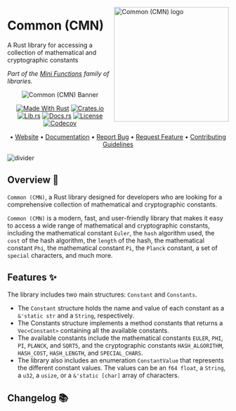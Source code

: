 <!-- markdownlint-disable MD033 MD041 -->

<img src="https://kura.pro/cmn/images/logos/cmn.svg"
alt="Common (CMN) logo" height="261" width="261" align="right" />

<!-- markdownlint-enable MD033 MD041 -->

# Common (CMN)

A Rust library for accessing a collection of mathematical and cryptographic constants

*Part of the [Mini Functions][0] family of libraries.*

<!-- markdownlint-disable MD033 MD041 -->
<center>
<!-- markdownlint-enable MD033 MD041 -->

![Common (CMN) Banner][banner]

[![Made With Rust][made-with-rust-badge]][14] [![Crates.io][crates-badge]][8] [![Lib.rs][libs-badge]][10] [![Docs.rs][docs-badge]][9] [![License][license-badge]][2] [![Codecov][codecov-badge]][15]

• [Website][1] • [Documentation][9] • [Report Bug][4] • [Request Feature][4] • [Contributing Guidelines][5]

<!-- markdownlint-disable MD033 MD041 -->
</center>
<!-- markdownlint-enable MD033 MD041 -->

![divider][divider]

## Overview 📖

`Common (CMN)`, a Rust library designed for developers who are looking for a comprehensive collection of mathematical and cryptographic constants.

`Common (CMN)` is a modern, fast, and user-friendly library that makes it easy to access a wide range of mathematical and cryptographic constants, including the mathematical constant `Euler`, the `hash` algorithm used, the `cost` of the hash algorithm, the `length` of the hash, the mathematical constant `Phi`, the mathematical constant `Pi`, the `Planck` constant, a set of `special` characters, and much more.

## Features ✨

The library includes two main structures: `Constant` and `Constants`.

- The `Constant` structure holds the name and value of each constant as
a `&'static str` and a `String`, respectively.
- The Constants structure implements a method constants that returns a
`Vec<Constant>` containing all the available constants.
- The available constants include the mathematical constants `EULER`,
`PHI`, `PI`, `PLANCK`, and `SQRT5`, and the cryptographic constants
`HASH_ALGORITHM`, `HASH_COST`, `HASH_LENGTH`, and `SPECIAL_CHARS`.
- The library also includes an enumeration `ConstantValue` that
represents the different constant values. The values can be an
`f64 float`, a `String`, a `u32`, a `usize`, or a `&'static [char]`
array of characters.

[0]: https://minifunctions.com/ "MiniFunctions"
[1]: https://cmnlib.one "Common (CMN) Library Website"
[2]: https://opensource.org/license/apache-2-0/ "Apache License, Version 2.0"
[4]: https://github.com/sebastienrousseau/cmn/issues "Issues"
[5]: https://github.com/sebastienrousseau/cmn/blob/main/CONTRIBUTING.md "Contributing Instructions"
[8]: https://crates.io/crates/cmn "Crates.io"
[9]: https://docs.rs/cmn "Docs.rs"
[10]: https://lib.rs/crates/cmn "Lib.rs"
[14]: https://www.rust-lang.org "The Rust Programming Language"
[15]: https://codecov.io/gh/sebastienrousseau/cmn "Codecov"

[banner]: https://kura.pro/cmn/images/titles/title-cmn.svg 'Common (CMN) banner'
[codecov-badge]: https://img.shields.io/codecov/c/github/sebastienrousseau/cmn?style=for-the-badge&token=0FZQGHLMOP 'Codecov'
[crates-badge]: https://img.shields.io/crates/v/cmn.svg?style=for-the-badge 'Crates.io badge'
[divider]: https://kura.pro/common/images/elements/divider.svg "divider"
[docs-badge]: https://img.shields.io/docsrs/cmn.svg?style=for-the-badge 'Docs.rs badge'
[libs-badge]: https://img.shields.io/badge/lib.rs-v0.0.4-orange.svg?style=for-the-badge 'Lib.rs badge'
[license-badge]: https://img.shields.io/crates/l/cmn.svg?style=for-the-badge 'License badge'
[made-with-rust-badge]: https://img.shields.io/badge/rust-f04041?style=for-the-badge&labelColor=c0282d&logo=rust 'Made With Rust badge'

## Changelog 📚
